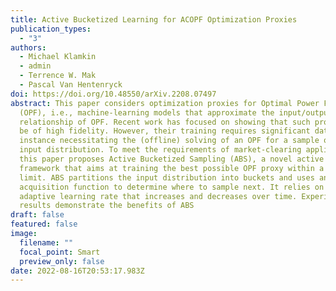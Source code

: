 ```yaml
---
title: Active Bucketized Learning for ACOPF Optimization Proxies
publication_types:
  - "3"
authors:
  - Michael Klamkin
  - admin
  - Terrence W. Mak
  - Pascal Van Hentenryck
doi: https://doi.org/10.48550/arXiv.2208.07497
abstract: This paper considers optimization proxies for Optimal Power Flow
  (OPF), i.e., machine-learning models that approximate the input/output
  relationship of OPF. Recent work has focused on showing that such proxies can
  be of high fidelity. However, their training requires significant data, each
  instance necessitating the (offline) solving of an OPF for a sample of the
  input distribution. To meet the requirements of market-clearing applications,
  this paper proposes Active Bucketized Sampling (ABS), a novel active learning
  framework that aims at training the best possible OPF proxy within a time
  limit. ABS partitions the input distribution into buckets and uses an
  acquisition function to determine where to sample next. It relies on an
  adaptive learning rate that increases and decreases over time. Experimental
  results demonstrate the benefits of ABS
draft: false
featured: false
image:
  filename: ""
  focal_point: Smart
  preview_only: false
date: 2022-08-16T20:53:17.983Z
---
```

